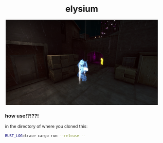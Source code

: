 <h1 align="center">elysium</h1>

<p align="center"><img src="assets/unknown.png" width="500" /></p>

### how use!?!??!

in the directory of where you cloned this:

```bash
RUST_LOG=trace cargo run --release --
```
